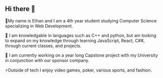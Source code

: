 ## Hi there 👋
 💬My name is Ethan and I am a 4th year student studying Computer Science specializing in Web Development. <br />
 
 🌱 I am knowledgable in languages such as C++ and python, but am looking to expand on my knowledge through learning JavaScript, React, C##, through current classes, and projects. <br />

 📝 I am currently working on a year long Capstone project with my University in conjunction with our sponsor company.

⚡Outside of tech I enjoy video games, poker, various sports, and fashion. <br />
<!--
**Ethankwak/EthanKwak** is a ✨ _special_ ✨ repository because its `README.md` (this file) appears on your GitHub profile.

Here are some ideas to get you started:

- 🔭 I’m currently working on ...
- 🌱 I’m currently learning ...
- 👯 I’m looking to collaborate on ...
- 🤔 I’m looking for help with ...
- 💬 Ask me about ...
- 📫 How to reach me: ...
- 😄 Pronouns: ...
- ⚡ Fun fact: ...
-->
